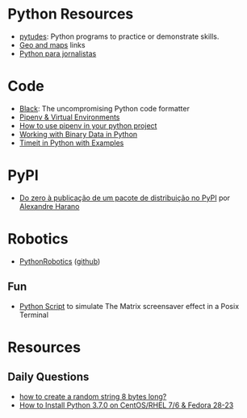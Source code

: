 # Python Resources

* [pytudes](https://github.com/norvig/pytudes): Python programs to practice or demonstrate skills.
* [Geo and maps](./maps.md) links
* [Python para jornalistas](https://github.com/letuche/python-jornas)

# Code

* [Black](https://github.com/ambv/black): The uncompromising Python code formatter 
* [Pipenv & Virtual Environments](https://docs.python-guide.org/dev/virtualenvs/)
* [How to use pipenv in your python project](https://jcutrer.com/howto/dev/python/pipenv-pipfile)
* [Working with Binary Data in Python](https://www.devdungeon.com/content/working-binary-data-python)
* [Timeit in Python with Examples](https://www.geeksforgeeks.org/timeit-python-examples/)

# PyPI

* [Do zero à publicação de um pacote de distribuição no PyPI](https://speakerdeck.com/ayharano/do-zero-a-publicacao-de-um-pacote-de-distribuicao-no-pypi) por [Alexandre Harano](https://alexandre.harano.net.br)
 
 # Robotics
 
* [PythonRobotics](https://atsushisakai.github.io/PythonRobotics/) ([github](https://github.com/AtsushiSakai/PythonRobotics))

## Fun

* [Python Script](https://github.com/jsbueno/terminal_matrix) to simulate The Matrix screensaver effect in a Posix Terminal

# Resources

## Daily Questions

* [how to create a random string 8 bytes long?](https://stackoverflow.com/questions/11593360/python-how-to-create-a-random-string-8-bytes-long)
* [How to Install Python 3.7.0 on CentOS/RHEL 7/6 & Fedora 28-23](https://tecadmin.net/install-python-3-7-on-centos/)
